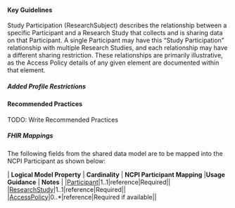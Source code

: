 #### Key Guidelines
Study Participation (ResearchSubject) describes the relationship between a specific Participant and a Research Study that collects and is sharing data on that Participant. A single Participant may have this “Study Participation” relationship with multiple Research Studies, and each relationship may have a different sharing restriction. These relationships are primarily illustrative, as the Access Policy details of any given element are documented within that element. 

##### Added Profile Restrictions


#### Recommended Practices
TODO: Write Recommended Practices

##### FHIR Mappings
The following fields from the shared data model are to be mapped into the NCPI Participant as shown below:


| **Logical Model Property** | **Cardinality** |  **NCPI Participant Mapping** |**Usage Guidance** | **Notes** |
|[Participant](StructureDefinition-SharedDataModelStudyParticipant-definitions.html#diff_SharedDataModelStudyParticipant.participant)|1..1|reference|Required||
|[ResearchStudy](StructureDefinition-SharedDataModelStudyParticipant-definitions.html#diff_SharedDataModelStudyParticipant.researchStudy)|1..1|reference|Required||
|[AccessPolicy](StructureDefinition-SharedDataModelStudyParticipant-definitions.html#diff_SharedDataModelStudyParticipant.accessPolicy)|0..*|reference|Required if available||

